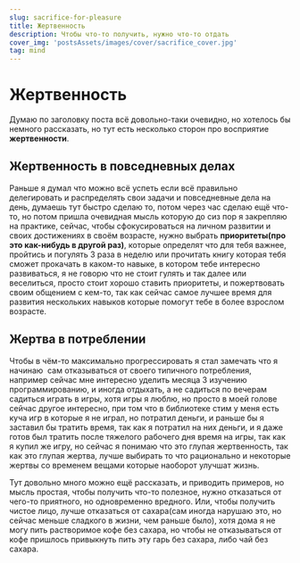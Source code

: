 ```yaml
---
slug: sacrifice-for-pleasure
title: Жертвенность
description: Чтобы что-то получить, нужно что-то отдать
cover_img: 'postsAssets/images/cover/sacrifice_cover.jpg'
tag: mind
---
```


# Жертвенность

Думаю по заголовку поста всё довольно-таки очевидно, но хотелось бы немного рассказать, но тут есть несколько сторон про восприятие **жертвенности**.

## Жертвенность в повседневных делах
Раньше я думал что можно всё успеть если всё правильно делегировать и распределять свои задачи и повседневные дела на день, думаешь тут быстро сделаю то, потом через час сделаю ещё что-то, но потом пришла очевидная мысль которую до сиз пор я закрепляю на практике, сейчас, чтобы сфокусироваться на личном развитии и своих достижениях в своём возрасте, нужно выбрать **приоритеты(про это как-нибудь в другой раз)**, которые определят что для тебя важнее,  пройтись и погулять 3 раза в неделю или прочитать книгу которая тебя сможет прокачать в каком-то навыке, в котором тебе интересно развиваться, я не говорю что не стоит гулять и так далее или веселиться, просто стоит хорошо ставить приоритеты, и пожертвовать своим общением с кем-то, так как сейчас самое лучшее время для развития нескольких навыков которые помогут тебе в более взрослом возрасте.

## Жертва в потреблении
Чтобы в чём-то максимально прогрессировать я стал замечать что я начинаю  сам отказываться от своего типичного потребления, например сейчас мне интересно уделить месяца 3 изучению программированию, и иногда отдыхать, а не садиться по вечерам садиться играть в игры, хотя игры я люблю, но просто в моей голове сейчас другое интересно, при том что в библиотеке стим у меня есть куча игр в которые я не играл, но потратил деньги, и раньше бы я заставил бы тратить время, так как я потратил на них деньги, и я даже готов был тратить после тяжелого рабочего дня время на игры, так как я купил же игру, но сейчас я понимаю что это глупая жертвенность, так как это глупая жертва, лучше выбирать то что рационально и некоторые жертвы со временем вещами которые наоборот улучшат жизнь.

Тут довольно много можно ещё рассказать, и приводить примеров, но мысль простая, чтобы получить что-то полезное, нужно отказаться от чего-то приятного, но одновременно вредного. Или, чтобы получить чистое лицо, лучше отказаться от сахара(сам иногда нарушаю это, но сейчас меньше сладкого в жизни, чем раньше было), хотя дома я не могу пить растворимое кофе без сахара, но чтобы не отказываться от кофе пришлось привыкнуть пить эту гарь без сахара, либо чай без сахара. 
